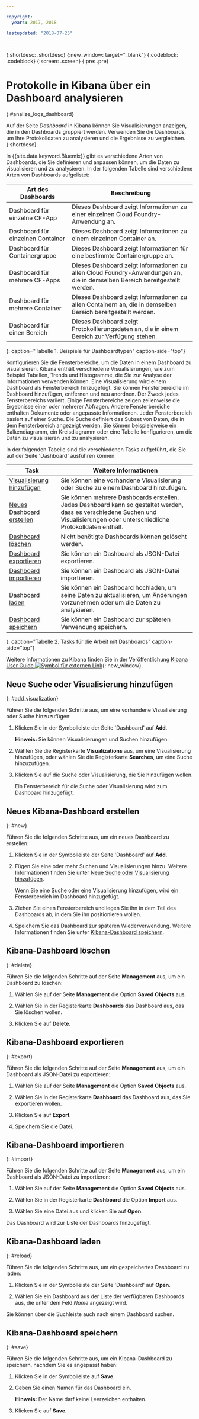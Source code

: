 ```yaml
---

copyright:
  years: 2017, 2018

lastupdated: "2018-07-25"

---
```



{:shortdesc: .shortdesc}
{:new_window: target="_blank"}
{:codeblock: .codeblock}
{:screen: .screen}
{:pre: .pre}

# Protokolle in Kibana über ein Dashboard analysieren
{:#analize_logs_dashboard}

Auf der Seite *Dashboard* in Kibana können Sie Visualisierungen anzeigen, die in den Dashboards gruppiert werden. Verwenden Sie die Dashboards, um Ihre Protokolldaten zu analysieren und die Ergebnisse zu vergleichen.
{:shortdesc}

In {{site.data.keyword.Bluemix}} gibt es verschiedene Arten von Dashboards, die Sie definieren und anpassen können, um die Daten zu visualisieren und zu analysieren. In der folgenden Tabelle sind verschiedene Arten von Dashboards aufgelistet:

| Art des Dashboards | Beschreibung |
|-------------------|-------------|
| Dashboard für einzelne CF-App | Dieses Dashboard zeigt Informationen zu einer einzelnen Cloud Foundry-Anwendung an. |
| Dashboard für einzelnen Container  | Dieses Dashboard zeigt Informationen zu einem einzelnen Container an.  |
| Dashboard für Containergruppe  | Dieses Dashboard zeigt Informationen für eine bestimmte Containergruppe an.  |
| Dashboard für mehrere CF-Apps | Dieses Dashboard zeigt Informationen zu allen Cloud Foundry-Anwendungen an, die in demselben Bereich bereitgestellt werden.  | 
| Dashboard für mehrere Container | Dieses Dashboard zeigt Informationen zu allen Containern an, die in demselben Bereich bereitgestellt werden.  |
| Dashboard für einen Bereich | Dieses Dashboard zeigt Protokollierungsdaten an, die in einem Bereich zur Verfügung stehen.  | 
{: caption="Tabelle 1. Beispiele für Dashboardtypen" caption-side="top"}

Konfigurieren Sie die Fensterbereiche, um die Daten in einem Dashboard zu visualisieren. Kibana enthält verschiedene Visualisierungen, wie zum Beispiel Tabellen, Trends und Histogramme, die Sie zur Analyse der Informationen verwenden können. Eine Visualisierung wird einem Dashboard als Fensterbereich hinzugefügt. Sie können Fensterbereiche im Dashboard hinzufügen, entfernen und neu anordnen. Der Zweck jedes Fensterbereichs variiert. Einige Fensterbereiche zeigen zeilenweise die Ergebnisse einer oder mehrerer Abfragen. Andere Fensterbereiche enthalten Dokumente oder angepasste Informationen. Jeder Fensterbereich basiert auf einer Suche. Die Suche definiert das Subset von Daten, die in dem Fensterbereich angezeigt werden. Sie können beispielsweise ein Balkendiagramm, ein Kreisdiagramm oder eine Tabelle konfigurieren, um die Daten zu visualisieren und zu analysieren.  

In der folgenden Tabelle sind die verschiedenen Tasks aufgeführt, die Sie auf der Seite 'Dashboard' ausführen können:

| Task | Weitere Informationen |
|------|------------------|
| [Visualisierung hinzufügen](/docs/services/CloudLogAnalysis/kibana/analize_logs_dashboard.html#add_visualization) | Sie können eine vorhandene Visualisierung oder Suche zu einem Dashboard hinzufügen.|
| [Neues Dashboard erstellen](/docs/services/CloudLogAnalysis/kibana/analize_logs_dashboard.html#new) | Sie können mehrere Dashboards erstellen. Jedes Dashboard kann so gestaltet werden, dass es verschiedene Suchen und Visualisierungen oder unterschiedliche Protokolldaten enthält.  |
| [Dashboard löschen](/docs/services/CloudLogAnalysis/kibana/analize_logs_dashboard.html#delete) | Nicht benötigte Dashboards können gelöscht werden. |
| [Dashboard exportieren](/docs/services/CloudLogAnalysis/kibana/analize_logs_dashboard.html#export) | Sie können ein Dashboard als JSON-Datei exportieren. |
| [Dashboard importieren](/docs/services/CloudLogAnalysis/kibana/analize_logs_dashboard.html#import) | Sie können ein Dashboard als JSON-Datei importieren. |
| [Dashboard laden](/docs/services/CloudLogAnalysis/kibana/analize_logs_dashboard.html#reload) | Sie können ein Dashboard hochladen, um seine Daten zu aktualisieren, um Änderungen vorzunehmen oder um die Daten zu analysieren. |
| [Dashboard speichern](/docs/services/CloudLogAnalysis/kibana/analize_logs_dashboard.html#save) | Sie können ein Dashboard zur späteren Verwendung speichern. |
{: caption="Tabelle 2. Tasks für die Arbeit mit Dashboards" caption-side="top"}

Weitere Informationen zu Kibana finden Sie in der Veröffentlichung [Kibana User Guide ![Symbol für externen Link](../../../icons/launch-glyph.svg "Symbol für externen Link")](https://www.elastic.co/guide/en/kibana/5.1/index.html){: new_window}.


## Neue Suche oder Visualisierung hinzufügen
{: #add_visualization}

Führen Sie die folgenden Schritte aus, um eine vorhandene Visualisierung oder Suche hinzuzufügen:

1. Klicken Sie in der Symbolleiste der Seite 'Dashboard' auf **Add**. 

    **Hinweis:** Sie können Visualisierungen und Suchen hinzufügen. 

2. Wählen Sie die Registerkarte **Visualizations** aus, um eine Visualisierung hinzufügen, oder wählen Sie die Registerkarte **Searches**, um eine Suche hinzuzufügen.

3. Klicken Sie auf die Suche oder Visualisierung, die Sie hinzufügen wollen.

    Ein Fensterbereich für die Suche oder Visualisierung wird zum Dashboard hinzugefügt.

	
## Neues Kibana-Dashboard erstellen
{: #new}

Führen Sie die folgenden Schritte aus, um ein neues Dashboard zu erstellen:

1. Klicken Sie in der Symbolleiste der Seite 'Dashboard' auf **Add**. 

2. Fügen Sie eine oder mehr Suchen und Visualisierungen hinzu. Weitere Informationen finden Sie unter [Neue Suche oder Visualisierung hinzufügen](/docs/services/CloudLogAnalysis/kibana/analize_logs_dashboard.html#add_visualization).

    Wenn Sie eine Suche oder eine Visualisierung hinzufügen, wird ein Fensterbereich im Dashboard hinzugefügt.

3. Ziehen Sie einen Fensterbereich und legen Sie ihn in dem Teil des Dashboards ab, in dem Sie ihn positionieren wollen.
 
4. Speichern Sie das Dashboard zur späteren Wiederverwendung. Weitere Informationen finden Sie unter [Kibana-Dashboard speichern](/docs/services/CloudLogAnalysis/kibana/analize_logs_dashboard.html#save).


## Kibana-Dashboard löschen
{: #delete}

Führen Sie die folgenden Schritte auf der Seite **Management** aus, um ein Dashboard zu löschen:

1. Wählen Sie auf der Seite **Management** die Option **Saved Objects** aus.

2. Wählen Sie in der Registerkarte **Dashboards** das Dashboard aus, das Sie löschen wollen.

3. Klicken Sie auf **Delete**.

## Kibana-Dashboard exportieren
{: #export}

Führen Sie die folgenden Schritte auf der Seite **Management** aus, um ein Dashboard als JSON-Datei zu exportieren:

1. Wählen Sie auf der Seite **Management** die Option **Saved Objects** aus.

2. Wählen Sie in der Registerkarte **Dashboard** das Dashboard aus, das Sie exportieren wollen.

3. Klicken Sie auf **Export**.

4. Speichern Sie die Datei.

## Kibana-Dashboard importieren
{: #import}

Führen Sie die folgenden Schritte auf der Seite **Management** aus, um ein Dashboard als JSON-Datei zu importieren:

1. Wählen Sie auf der Seite **Management** die Option **Saved Objects** aus.

2. Wählen Sie in der Registerkarte **Dashboard** die Option **Import** aus.

3. Wählen Sie eine Datei aus und klicken Sie auf **Open**.

Das Dashboard wird zur Liste der Dashboards hinzugefügt.

## Kibana-Dashboard laden
{: #reload}

Führen Sie die folgenden Schritte aus, um ein gespeichertes Dashboard zu laden:

1. Klicken Sie in der Symbolleiste der Seite 'Dashboard' auf **Open**.

2. Wählen Sie ein Dashboard aus der Liste der verfügbaren Dashboards aus, die unter dem Feld *Name* angezeigt wird.

Sie können über die Suchleiste auch nach einem Dashboard suchen.

## Kibana-Dashboard speichern
{: #save}

Führen Sie die folgenden Schritte aus, um ein Kibana-Dashboard zu speichern, nachdem Sie es angepasst haben:

1. Klicken Sie in der Symbolleiste auf **Save**.

2. Geben Sie einen Namen für das Dashboard ein.

    **Hinweis:** Der Name darf keine Leerzeichen enthalten.

3. Klicken Sie auf **Save**.




